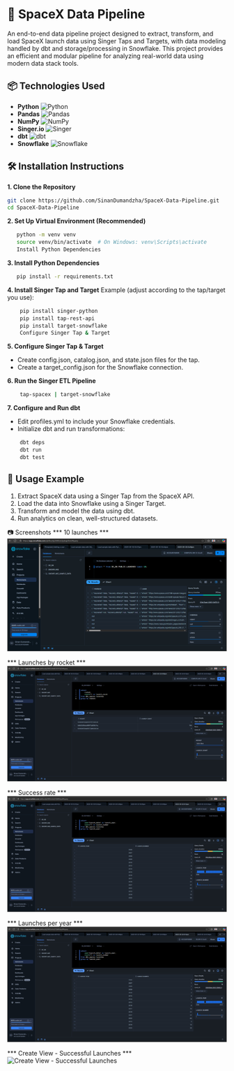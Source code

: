 # 🚀 SpaceX Data Pipeline

An end-to-end data pipeline project designed to extract, transform, and load SpaceX launch data using Singer Taps and Targets, with data modeling handled by dbt and storage/processing in Snowflake. This project provides an efficient and modular pipeline for analyzing real-world data using modern data stack tools.

## 📦 Technologies Used

- **Python**  ![Python](https://img.shields.io/badge/-Python-3776AB?style=flat&logo=python&logoColor=white)
- **Pandas**  ![Pandas](https://img.shields.io/badge/-Pandas-150458?style=flat&logo=pandas&logoColor=white)
- **NumPy**  ![NumPy](https://img.shields.io/badge/-NumPy-013243?style=flat&logo=numpy&logoColor=white)
- **Singer.io**  ![Singer](https://img.shields.io/badge/-Singer.io-000000?style=flat&logo=data&logoColor=white)
- **dbt**  ![dbt](https://img.shields.io/badge/-dbt-FF694B?style=flat&logo=dbt&logoColor=white)
- **Snowflake**  ![Snowflake](https://img.shields.io/badge/-Snowflake-29B5E8?style=flat&logo=snowflake&logoColor=white)

## 🛠️ Installation Instructions

**1. Clone the Repository**
   ```bash
   git clone https://github.com/SinanDumandzha/SpaceX-Data-Pipeline.git
   cd SpaceX-Data-Pipeline
   ```

**2. Set Up Virtual Environment (Recommended)**
 ```bash
    python -m venv venv
    source venv/bin/activate  # On Windows: venv\Scripts\activate
    Install Python Dependencies
 ```

**3. Install Python Dependencies**
 ```bash
    pip install -r requirements.txt
```

**4. Install Singer Tap and Target**
Example (adjust according to the tap/target you use):
```bash
    pip install singer-python
    pip install tap-rest-api
    pip install target-snowflake
    Configure Singer Tap & Target
```

**5. Configure Singer Tap & Target**
- Create config.json, catalog.json, and state.json files for the tap.
- Create a target_config.json for the Snowflake connection.

**6. Run the Singer ETL Pipeline**
```bash
    tap-spacex | target-snowflake
```

**7. Configure and Run dbt**
- Edit profiles.yml to include your Snowflake credentials.
- Initialize dbt and run transformations:
```bash
    dbt deps
    dbt run
    dbt test
```

## 🚀 Usage Example
1. Extract SpaceX data using a Singer Tap from the SpaceX API.
2. Load the data into Snowflake using a Singer Target.
3. Transform and model the data using dbt.
4. Run analytics on clean, well-structured datasets.

📷 Screenshots
*** 10 launches ***
![Launches (10)](screenshots/10-launches.png)

*** Launches by rocket ***
![Launches by rocket](screenshots/launches-by-rocket.png)

*** Success rate ***
![Success rate](screenshots/success-rate.png)

*** Launches per year ***
![Launches per year](screenshots/launches-per-year.png)

*** Create View - Successful Launches ***
![Create View - Successful Launches](screenshots/create-year-successful-launches.png)